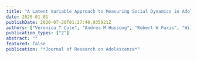 ```yaml
---
title: "A Latent Variable Approach to Measuring Social Dynamics in Adolescence"
date: 2020-01-01
publishDate: 2020-07-20T01:27:40.935921Z
authors: ["Veronica T Cole", "Andrea M Hussong", "Robert W Faris", "William A Rothenberg", "Nisha C Gottfredson", "Susan T Ennett"]
publication_types: ["2"]
abstract: ""
featured: false
publication: "*Journal of Research on Adolescence*"
---
```


